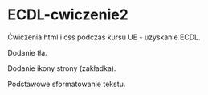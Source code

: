 # ECDL-cwiczenie2
Ćwiczenia html i css podczas kursu UE - uzyskanie ECDL.

Dodanie tła.

Dodanie ikony strony (zakładka).

Podstawowe sformatowanie tekstu.
